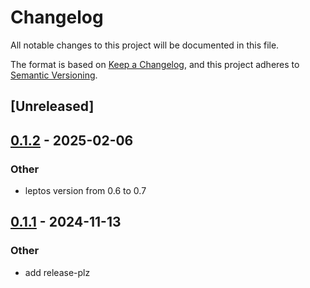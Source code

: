 # Changelog

All notable changes to this project will be documented in this file.

The format is based on [Keep a Changelog](https://keepachangelog.com/en/1.0.0/),
and this project adheres to [Semantic Versioning](https://semver.org/spec/v2.0.0.html).

## [Unreleased]

## [0.1.2](https://github.com/graysonarts/leptos-calendar/compare/v0.1.1...v0.1.2) - 2025-02-06

### Other

- leptos version from 0.6 to 0.7

## [0.1.1](https://github.com/graysonarts/leptos-calendar/compare/v0.1.0...v0.1.1) - 2024-11-13

### Other

- add release-plz
